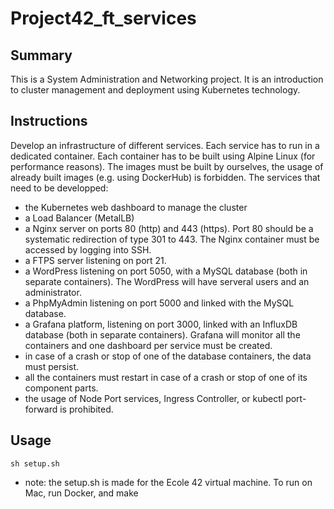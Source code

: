 # Project42_ft_services
## Summary
This is a System Administration and Networking project.
It is an introduction to cluster management and deployment using Kubernetes technology.
## Instructions
Develop an infrastructure of different services.
Each service has to run in a dedicated container.
Each container has to be built using Alpine Linux (for performance reasons).
The images must be built by ourselves, the usage of already built images (e.g. using DockerHub) is forbidden.
The services that need to be developped:
- the Kubernetes web dashboard to manage the cluster
- a Load Balancer (MetalLB)
- a Nginx server on ports 80 (http) and 443 (https). Port 80 should be a systematic redirection of type 301 to 443. The Nginx container must be accessed by logging into SSH.
- a FTPS server listening on port 21.
- a WordPress listening on port 5050, with a MySQL database (both in separate containers). The WordPress will have serveral users and an administrator.
- a PhpMyAdmin listening on port 5000 and linked with the MySQL database.
- a Grafana platform, listening on port 3000, linked with an InfluxDB database (both in separate containers). Grafana will monitor all the containers and one dashboard per service must be created.
- in case of a crash or stop of one of the database containers, the data must persist.
- all the containers must restart in case of a crash or stop of one of its component parts.
- the usage of Node Port services, Ingress Controller, or kubectl port-forward is prohibited.
## Usage
```
sh setup.sh
```
* note: the setup.sh is made for the Ecole 42 virtual machine. To run on Mac, run Docker, and make

